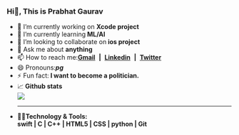### Hi👋, This is Prabhat Gaurav


- 🔭 I’m currently working on <b>Xcode project</b>
- 🌱 I’m currently learning<b> ML/AI</b>
- 👯 I’m looking to collaborate on<b> ios project</b>
- 💬 Ask me about <b>anything</b>
- 📫 How to reach me:<a href="mailto:thakurpg9@gmail.com"><b>Gmail</b></a>&nbsp;&nbsp;<b>|</b>&nbsp;&nbsp;<a href="https://www.linkedin.com/in/prabhat-gaurav-600053195/"><b>Linkedin</b></a>&nbsp;&nbsp;<b>|</b>&nbsp;&nbsp;<a href="https://twitter.com/PrabhatGaurav09"><b>Twitter</b></a>&nbsp;&nbsp;
- 😄 Pronouns:***pg***
- ⚡ Fun fact:<b> I want to become a politician.</b>
	<li>📈<b> Github stats</b></li>
	<img src="https://github-readme-stats.vercel.app/api?username=pgthakur&&show_icons=true">
	<hr>
	<li> <b>👨‍💻Technology & Tools:</b></li>
	<b>swift | C | C++ | HTML5 | CSS | python | Git</b>
	
 
